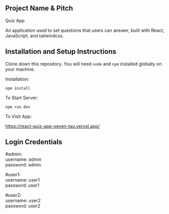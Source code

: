 ## Project Name & Pitch

Quiz App 

An application used to set questions that users can answer, built with React, JavaScript, and tailwindcss.

## Installation and Setup Instructions

Clone down this repository. You will need `node` and `npm` installed globally on your machine.  

Installation:

`npm install`    

To Start Server:

`npm run dev`  

To Visit App:

<https://react-quiz-app-seven-tau.vercel.app/> 

## Login Credentials

#admin:<br/>
username: admin<br/>
password: admin<br/>

#user1:<br/>
username: user1<br/>
password: user1<br/>

#user2:<br/>
username: user2<br/>
password: user2<br/>
